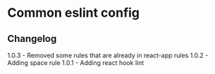 # Common eslint config

## Changelog

1.0.3 - Removed some rules that are already in react-app rules
1.0.2 - Adding space rule
1.0.1 - Adding react hook lint

